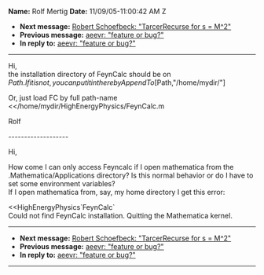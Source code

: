 **Name:** Rolf Mertig
**Date:** 11/09/05-11:00:42 AM Z

  - **Next message:** [Robert Schoefbeck: "TarcerRecurse for s =
    M^2"](0320.html)
  - **Previous message:** [aeevr: "feature or bug?"](0318.html)
  - **In reply to:** [aeevr: "feature or bug?"](0318.html)

-----

Hi,  
the installation directory of FeynCalc should be on  
$Path.  
If it is not, you can put it in there by  
AppendTo[$Path,"/home/mydir/"]  

Or, just load FC by full path-name  
\<\</home/mydir/HighEnergyPhysics/FeynCalc.m  

Rolf  

\-------------------  

Hi,  

How come I can only access Feyncalc if I open mathematica from the
.Mathematica/Applications directory? Is this normal behavior or do I
have to set some environment variables?  
If I open mathematica from, say, my home directory I get this error:  

<<HighEnergyPhysics\`FeynCalc\`  
Could not find FeynCalc installation. Quitting the Mathematica kernel.  

-----

  - **Next message:** [Robert Schoefbeck: "TarcerRecurse for s =
    M^2"](0320.html)
  - **Previous message:** [aeevr: "feature or bug?"](0318.html)
  - **In reply to:** [aeevr: "feature or bug?"](0318.html)

-----

